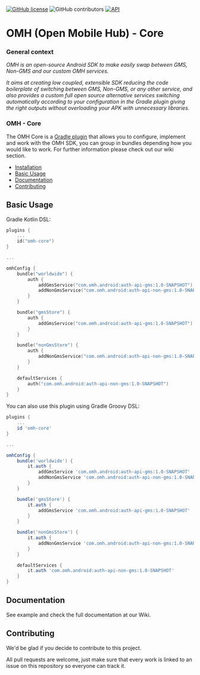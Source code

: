 [![GitHub license](https://img.shields.io/github/license/openmobilehub/omh-core)](https://github.com/openmobilehub/omh-core/blob/main/LICENSE)
![GitHub contributors](https://img.shields.io/github/contributors/openmobilehub/omh-core)
[![API](https://img.shields.io/badge/API-21%2B-green.svg?style=flat)](https://developer.android.com/studio/releases/platforms#5.0)

# OMH (Open Mobile Hub) - Core

### General context

*OMH is an open-source Android SDK to make easily swap between GMS, Non-GMS and our custom OMH services.*

*It aims at creating low coupled, extensible SDK reducing the code boilerplate of switching between GMS, Non-GMS, or any other service, and also provides a custom full open source alternative services switching automatically according to your configuration in the Gradle plugin giving the right outputs without overloading your APK with unnecessary libraries.*

### OMH - Core

The OMH Core is a [Gradle plugin](https://docs.gradle.org/current/userguide/plugins.html) that allows you to configure, implement and work with the OMH SDK, you can group in bundles depending how you would like to work. For further information please check out our wiki section.

* [Installation](#installation)
* [Basic Usage](#basic-usage)
* [Documentation](#documentation)
* [Contributing](#contributing)

## Basic Usage

Gradle Kotlin DSL:

```kotlin
plugins {
    ...
    id("omh-core")
}

...

omhConfig {
    bundle("worldwide") {
        auth {
            addGmsService("com.omh.android:auth-api-gms:1.0-SNAPSHOT") 
            addNonGmsService("com.omh.android:auth-api-non-gms:1.0-SNAPSHOT")
        }
    }

    bundle("gmsStore") {
        auth {
            addGmsService("com.omh.android:auth-api-gms:1.0-SNAPSHOT") 
        }
    }

    bundle("nonGmsStore") {
        auth {
            addNonGmsService("com.omh.android:auth-api-non-gms:1.0-SNAPSHOT")
        }
    }

    defaultServices {   
        auth("com.omh.android:auth-api-non-gms:1.0-SNAPSHOT")
    }
}
```

You can also use this plugin using Gradle Groovy DSL:

```groovy
plugins {
    ...
    id 'omh-core'
}

...

omhConfig {
    bundle('worldwide') {
        it.auth {
            addGmsService 'com.omh.android:auth-api-gms:1.0-SNAPSHOT'
            addNonGmsService 'com.omh.android:auth-api-non-gms:1.0-SNAPSHOT'
        }
    }

    bundle('gmsStore') {
        it.auth {
            addGmsService 'com.omh.android:auth-api-gms:1.0-SNAPSHOT'
        }
    }

    bundle('nonGmsStore') {
        it.auth {
            addNonGmsService 'com.omh.android:auth-api-non-gms:1.0-SNAPSHOT'
        }
    }

    defaultServices {
        it.auth 'com.omh.android:auth-api-non-gms:1.0-SNAPSHOT'
    }
}
```

## Documentation

See example and check the full documentation at our Wiki.

## Contributing

We'd be glad if you decide to contribute to this project.

All pull requests are welcome, just make sure that every work is linked to an issue on this repository so everyone can track it.
